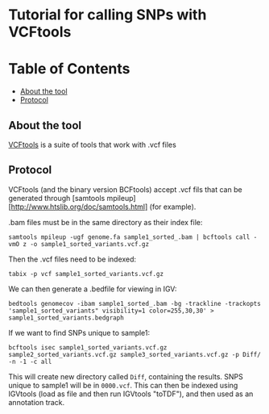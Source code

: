 # Tutorial for calling SNPs with VCFtools

# Table of Contents
* [About the tool](#about-the-tool)
* [Protocol](#protocol)

## About the tool
[VCFtools](https://vcftools.github.io) is a suite of tools that work with .vcf files

## Protocol

VCFtools (and the binary version BCFtools) accept .vcf fils that can be generated through [samtools mpileup][http://www.htslib.org/doc/samtools.html] (for example).

.bam files must be in the same directory as their index file:

```samtools mpileup -ugf genome.fa sample1_sorted_.bam | bcftools call -vmO z -o sample1_sorted_variants.vcf.gz```

Then the .vcf files need to be indexed: 

```tabix -p vcf sample1_sorted_variants.vcf.gz``` 

We can then generate a .bedfile for viewing in IGV: 

```bedtools genomecov -ibam sample1_sorted_.bam -bg -trackline -trackopts 'sample1_sorted_variants" visibility=1 color=255,30,30' > sample1_sorted_variants.bedgraph```

If we want to find SNPs unique to sample1:

```bcftools isec sample1_sorted_variants.vcf.gz sample2_sorted_variants.vcf.gz sample3_sorted_variants.vcf.gz -p Diff/ -n -1 -c all```

This will create new directory called `Diff`, containing the results. SNPS unique to sample1 will be in `0000.vcf`. This can then be indexed using IGVtools (load as file and then run IGVtools "toTDF"), and then used as an annotation track.